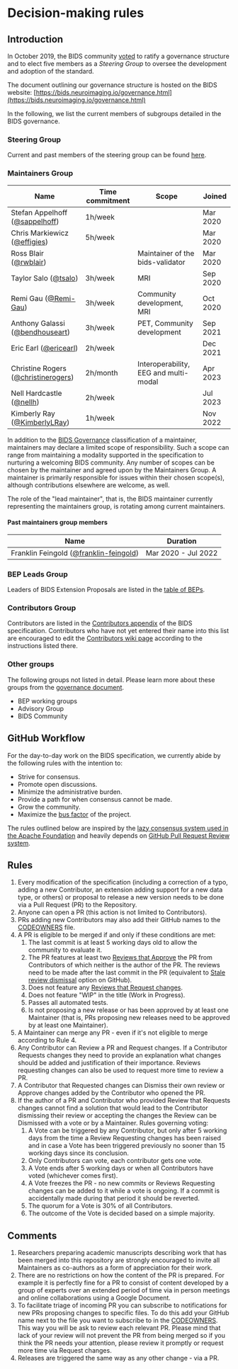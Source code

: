 # Decision-making rules

## Introduction

In October 2019, the BIDS community [voted](https://github.com/bids-standard/bids-specification/issues/355)
to ratify a governance structure and to elect five members as a *Steering Group*
to oversee the development and adoption of the standard.

The document outlining our governance structure is hosted on the BIDS website:
[https://bids.neuroimaging.io/governance.html](https://bids.neuroimaging.io/governance.html)

In the following, we list the current members of subgroups detailed in the
BIDS governance.

### Steering Group

Current and past members of the steering group can be found
[here](https://bids.neuroimaging.io/governance.html#bids-steering-group).

### Maintainers Group

| Name                                                                      | Time commitment | Scope                                 | Joined   |
| ------------------------------------------------------------------------- | --------------- | ------------------------------------- | -------- |
| Stefan Appelhoff ([@sappelhoff](https://github.com/sappelhoff))           | 1h/week         |                                       | Mar 2020 |
| Chris Markiewicz ([@effigies](https://github.com/effigies))               | 5h/week         |                                       | Mar 2020 |
| Ross Blair ([@rwblair](https://github.com/rwblair))                       |                 | Maintainer of the bids-validator      | Mar 2020 |
| Taylor Salo ([@tsalo](https://github.com/tsalo))                          | 3h/week         | MRI                                   | Sep 2020 |
| Remi Gau ([@Remi-Gau](https://github.com/Remi-Gau))                       | 3h/week         | Community development, MRI            | Oct 2020 |
| Anthony Galassi  ([@bendhouseart](https://github.com/bendhouseart))       | 3h/week         | PET, Community development            | Sep 2021 |
| Eric Earl ([@ericearl](https://github.com/ericearl))                      | 2h/week         |                                       | Dec 2021 |
| Christine Rogers ([@christinerogers](https://github.com/christinerogers)) | 2h/month        | Interoperability, EEG and multi-modal | Apr 2023 |
| Nell Hardcastle ([@nellh](https://github.com/nellh))                      | 2h/week         |                                       | Jul 2023 |
| Kimberly Ray ([@KimberlyLRay](https://github.com/KimberlyLRay))           | 1h/week         |                                       | Nov 2022 |

In addition to the [BIDS Governance](https://bids.neuroimaging.io/governance.html#bids-maintainers-group)
classification of a maintainer, maintainers may declare a limited scope of responsibility.
Such a scope can range from maintaining a modality supported in the specification to nurturing a
welcoming BIDS community.
Any number of scopes can be chosen by the maintainer and agreed upon by the Maintainers Group.
A maintainer is primarily responsible for issues within their chosen scope(s), although
contributions elsewhere are welcome, as well.

The role of the "lead maintainer", that is, the BIDS maintainer currently representing the maintainers group,
is rotating among current maintainers.

#### Past maintainers group members

| Name                                                                           | Duration            |
| ------------------------------------------------------------------------------ | ------------------- |
| Franklin Feingold ([@franklin-feingold](https://github.com/franklin-feingold)) | Mar 2020 - Jul 2022 |

### BEP Leads Group

Leaders of BIDS Extension Proposals are listed in the
[table of BEPs](https://bids.neuroimaging.io/get_involved.html#extending-the-bids-specification).

### Contributors Group

Contributors are listed in the
[Contributors appendix](https://bids-specification.readthedocs.io/en/stable/appendices/contributors.html)
of the BIDS specification.
Contributors who have not yet entered their name into this list are encouraged to edit the
[Contributors wiki page](https://github.com/bids-standard/bids-specification/wiki/Recent-Contributors)
according to the instructions listed there.

### Other groups

The following groups not listed in detail. Please learn more about these groups
from the [governance document](https://bids.neuroimaging.io/governance.html).

- BEP working groups
- Advisory Group
- BIDS Community

## GitHub Workflow

For the day-to-day work on the BIDS specification, we currently abide by the
following rules with the intention to:

- Strive for consensus.
- Promote open discussions.
- Minimize the administrative burden.
- Provide a path for when consensus cannot be made.
- Grow the community.
- Maximize the [bus factor](https://en.wikipedia.org/wiki/Bus_factor) of the
  project.

The rules outlined below are inspired by the [lazy consensus system used in the Apache Foundation](https://www.apache.org/foundation/voting.html)
and heavily depends on [GitHub Pull Request Review system](https://help.github.com/articles/about-pull-requests/).

## Rules

1. Every modification of the specification (including a correction of a typo,
   adding a new Contributor, an extension adding support for a new data type, or
   others) or proposal to release a new version needs to be done via a Pull
   Request (PR) to the Repository.
1. Anyone can open a PR (this action is not limited to Contributors).
1. PRs adding new Contributors may also add their GitHub names to the
   [CODEOWNERS](./CODEOWNERS) file.
1. A PR is eligible to be merged if and only if these conditions are met:
   1. The last commit is at least 5 working days old to allow the community to
      evaluate it.
   1. The PR features at least two [Reviews that Approve](https://help.github.com/articles/about-pull-request-reviews/#about-pull-request-reviews)
      the PR from Contributors of which neither is the author of the PR. The reviews
      need to be made after the last commit in the PR (equivalent to
      [Stale review dismissal](https://help.github.com/articles/enabling-required-reviews-for-pull-requests/)
      option on GitHub).
   1. Does not feature any [Reviews that Request changes](https://help.github.com/articles/about-required-reviews-for-pull-requests/).
   1. Does not feature "WIP" in the title (Work in Progress).
   1. Passes all automated tests.
   1. Is not proposing a new release or has been approved by at least one
      Maintainer (that is, PRs proposing new releases need to be approved by at
      least one Maintainer).
1. A Maintainer can merge any PR - even if it's not eligible to merge according
   to Rule 4.
1. Any Contributor can Review a PR and Request changes. If a Contributor
   Requests changes they need to provide an explanation what changes
   should be added and justification of their importance. Reviews requesting
   changes can also be used to request more time to review a PR.
1. A Contributor that Requested changes can Dismiss their own review or Approve
   changes added by the Contributor who opened the PR.
1. If the author of a PR and Contributor who provided Review that Requests
   changes cannot find a solution that would lead to the Contributor dismissing
   their review or accepting the changes the Review can be Dismissed with a
   vote or by a Maintainer. Rules governing voting:
   1. A Vote can be triggered by any Contributor, but only after 5 working days
      from the time a Review Requesting changes has been raised and in case a
      Vote has been triggered previously no sooner than 15 working days since
      its conclusion.
   1. Only Contributors can vote, each contributor gets one vote.
   1. A Vote ends after 5 working days or when all Contributors have voted
      (whichever comes first).
   1. A Vote freezes the PR - no new commits or Reviews Requesting changes can
      be added to it while a vote is ongoing. If a commit is accidentally made
      during that period it should be reverted.
   1. The quorum for a Vote is 30% of all Contributors.
   1. The outcome of the Vote is decided based on a simple majority.

## Comments

1. Researchers preparing academic manuscripts describing work that has been
   merged into this repository are strongly encouraged to invite all
   Maintainers as co-authors as a form of appreciation for their work.
1. There are no restrictions on how the content of the PR is prepared. For
   example it is perfectly fine for a PR to consist of content developed by a
   group of experts over an extended period of time via in person meetings and
   online collaborations using a Google Document.
1. To facilitate triage of incoming PR you can subscribe to
   notifications for new PRs proposing changes to specific files. To do this
   add your GitHub name next to the file you want to subscribe to in the
   [CODEOWNERS](./CODEOWNERS). This way you will be ask to review each relevant
   PR. Please mind that lack of your review will not prevent the PR from being
   merged so if you think the PR needs your attention, please review it
   promptly or request more time via Request changes.
1. Releases are triggered the same way as any other change - via a PR.
